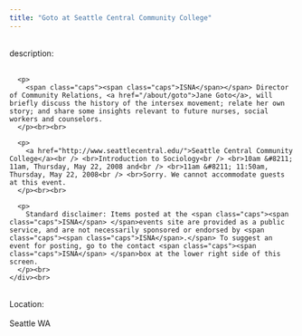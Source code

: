 ```yaml
---
title: "Goto at Seattle Central Community College"
---
```


<div class="flexinode-body flexinode-2">
  <div class="flexinode-textarea-1">
    <div class="form-item">
      <br> <label>description:</label><br /> <br> 
      
      <p>
        <span class="caps"><span class="caps">ISNA</span></span> Director of Community Relations, <a href="/about/goto">Jane Goto</a>, will briefly discuss the history of the intersex movement; relate her own story; and share some insights relevant to future nurses, social workers and counselors.
      </p><br><br>
      
      <p>
        <a href="http://www.seattlecentral.edu/">Seattle Central Community College</a><br /> <br>Introduction to Sociology<br /> <br>10am &#8211; 11am, Thursday, May 22, 2008 and<br /> <br>11am &#8211; 11:50am, Thursday, May 22, 2008<br /> <br>Sorry. We cannot accommodate guests at this event.
      </p><br><br>
      
      <p>
        Standard disclaimer: Items posted at the <span class="caps"><span class="caps">ISNA</span> </span>events site are provided as a public service, and are not necessarily sponsored or endorsed by <span class="caps"><span class="caps">ISNA</span>.</span> To suggest an event for posting, go to the contact <span class="caps"><span class="caps">ISNA</span> </span>box at the lower right side of this screen.
      </p><br>
    </div><br>
  </div>
  
  <div class="flexinode-textfield-2">
    <div class="form-item">
      <br> <label>Location:</label><br /> <br> Seattle WA<br>
    </div><br>
  </div>
</div>